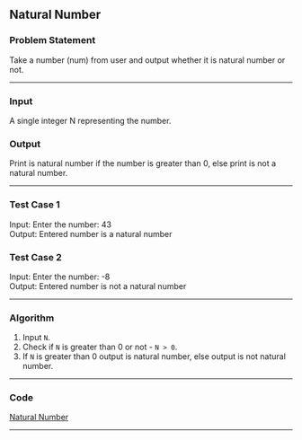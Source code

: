 ## Natural Number

### Problem Statement
Take a number (num) from user and output whether it is natural number or not.

---

### Input
A single integer N representing the number.

### Output
Print is natural number if the number is greater than 0, else print is not a natural number.

---

### Test Case 1
Input: Enter the number: 43 <br>
Output: Entered number is a natural number <br>

### Test Case 2
Input: Enter the number: -8 <br>
Output: Entered number is not a natural number <br>

---

### Algorithm
1. Input `N`.
2. Check if `N` is greater than 0 or not - `N > 0`.
3. If `N` is greater than 0 output is natural number, else output is not natural number.

---

### Code

[Natural Number](natural_number.c)

---